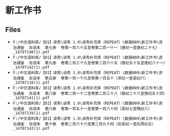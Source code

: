 # 新工作书

## Files

- `F:/中文语料库/【01】读秀\读秀 1.0\读秀补充库（REPEAT）\数据009\新工作书\资治通鉴  白话本  第七册  卷第一百八十五至卷第二百一十一（唐纪一至唐纪二十七）_14707140(1).pdf`
- `F:/中文语料库/【01】读秀\读秀 1.0\读秀补充库（REPEAT）\数据009\新工作书\资治通鉴  白话本  第九册  卷第二百三十九至卷第二百六十五（唐纪五十五至唐纪八十一）_14707142(1).pdf`
- `F:/中文语料库/【01】读秀\读秀 1.0\读秀补充库（REPEAT）\数据009\新工作书\资治通鉴  白话本  第五册  卷第一百一十九至卷第一百五十（宋纪一至梁纪六）_14707138(1).pdf`
- `F:/中文语料库/【01】读秀\读秀 1.0\读秀补充库（REPEAT）\数据009\新工作书\资治通鉴  白话本  第八册  卷第二百一十二至卷第二百三十八（唐纪二十八至唐纪五十四）_14707141(1).pdf`
- `F:/中文语料库/【01】读秀\读秀 1.0\读秀补充库（REPEAT）\数据009\新工作书\资治通鉴  白话本  第六册  卷第一百五十一至卷第一百八十四（梁纪七至隋纪八）_14707139(1).pdf`
- `F:/中文语料库/【01】读秀\读秀 1.0\读秀补充库（REPEAT）\数据009\新工作书\资治通鉴  白话本  第十册  卷第二百六十六至第二百九十四（后梁纪一至后周纪五）_14707143(1).pdf`
